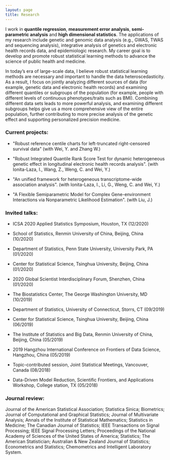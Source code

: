 ```yaml
---
layout: page
title: Research
---
```


   I work in **quantile regression**, **measurement error analysis**, **semi-parametric analysis** and **high dimensional statistics**. The applications of my research include genetic and genomic data analysis (e.g., GWAS, TWAS and sequencing analysis), integrative analysis of genetics and electronic health records data, and epidemiologic research. My career goal is to develop and promote robust statistical learning methods to advance the science of public health and medicine.
   
  In today’s era of large-scale data, I believe robust statistical learning methods are necessary and important to handle the data heteroscedasticity.  As a result, I focus on jointly analyzing different sources of data (for example, genetic data and electronic health records) and examining different quantiles or subgroups of the population (for example, people with different levels of continuous phenotypes/traits such as BMI). Combining different data sets leads to more powerful analysis, and examining different subgroups helps give us a more comprehensive view of the entire population, further contributing to more precise analysis of the genetic effect and supporting personalized precision medicine. 


### Current projects:

- "Robust reference centile charts for left-truncated right-censored survival data" (with Wei, Y. and Zhang W.)

- "Robust Integrated Quantile Rank Score Test for dynamic heterogeneous genetic effect in longitudinal electronic health records analysis". (with Ionita-Laza, I., Wang, Z., Weng, C. and Wei, Y.)

- "An unified framework for heterogeneous transcriptome-wide association analysis". (with Ionita-Laza, I., Li, G., Weng, C. and Wei, Y.)

- "A Flexible Semiparametric Model for Complex Gene-environment Interactions via Nonparametric Likelihood Estimation". (with Liu, J.)

### Invited talks:

- ICSA 2020 Applied Statistics Symposium, Houston, TX (12/2020)

- School of Statistics, Renmin University of China, Beijing, China (10/2020)

- Department of Statistics, Penn State University, University Park, PA (01/2020)

- Center for Statistical Science, Tsinghua University, Beijing, China (01/2020)

- 2020 Global Scientist Interdisciplinary Forum, Shenzhen, China (01/2020)

- The Biostatistics Center, The George Washington University, MD (10/2019)

- Department of Statistics, University of Connecticut, Storrs, CT (09/2019)

- Center for Statistical Science, Tsinghua University, Beijing, China (06/2019)

- The Institute of Statistics and Big Data, Renmin University of China, Beijing, China (05/2019)

- 2019 Hangzhou International Conference on Frontiers of Data Science, Hangzhou, China (05/2019)

- Topic-contributed session, Joint Statistical Meetings, Vancouver, Canada (08/2018)

- Data-Driven Model Reduction, Scientific Frontiers, and Applications Workshop, College station, TX (05/2018)

### Journal review:

Journal of the American Statistical Association; Statistica Sinica; Biometrics; Journal of Computational and Graphical Statistics; Journal of Multivariate Analysis; Annals of the Institute of Statistical Mathematics; Statistics in Medicine; The Canadian Journal of Statistics;  IEEE Transactions on Signal Processing; IEEE Signal Processing Letters; Proceedings of the National Academy of Sciences of the United States of America; Statistics; The American Statistician; Australian & New Zealand Journal of Statistics; Econometrics and Statistics; Chemometrics and Intelligent Laboratory System.

